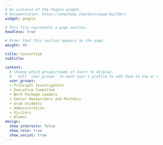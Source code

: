 ```yaml
---
# An instance of the People widget.
# Documentation: https://wowchemy.com/docs/page-builder/
widget: people

# This file represents a page section.
headless: true

# Order that this section appears on the page.
weight: 40

title: Consortium
subtitle:

content:
  # Choose which groups/teams of users to display.
  #   Edit `user_groups` in each user's profile to add them to one or more of these groups.
  user_groups:
  - Principal Investigators
  - Executive Committee
  - Work Package Leaders
  - Senior Researchers and Postdocs
  - Grad Students
  - Administration
  - Visitors
  - Alumni
design:
  show_interests: false
  show_role: true
  show_social: true
---
```

